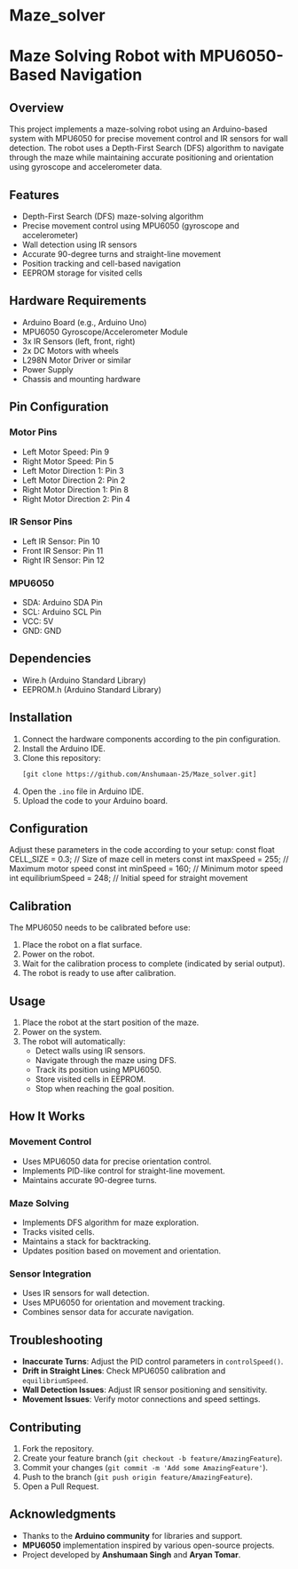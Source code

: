 # Maze_solver
# Maze Solving Robot with MPU6050-Based Navigation

## Overview
This project implements a maze-solving robot using an Arduino-based system with MPU6050 for precise movement control and IR sensors for wall detection. The robot uses a Depth-First Search (DFS) algorithm to navigate through the maze while maintaining accurate positioning and orientation using gyroscope and accelerometer data.

## Features
- Depth-First Search (DFS) maze-solving algorithm
- Precise movement control using MPU6050 (gyroscope and accelerometer)
- Wall detection using IR sensors
- Accurate 90-degree turns and straight-line movement
- Position tracking and cell-based navigation
- EEPROM storage for visited cells

## Hardware Requirements
- Arduino Board (e.g., Arduino Uno)
- MPU6050 Gyroscope/Accelerometer Module
- 3x IR Sensors (left, front, right)
- 2x DC Motors with wheels
- L298N Motor Driver or similar
- Power Supply
- Chassis and mounting hardware

## Pin Configuration

### Motor Pins
- Left Motor Speed: Pin 9
- Right Motor Speed: Pin 5
- Left Motor Direction 1: Pin 3
- Left Motor Direction 2: Pin 2
- Right Motor Direction 1: Pin 8
- Right Motor Direction 2: Pin 4

### IR Sensor Pins
- Left IR Sensor: Pin 10
- Front IR Sensor: Pin 11
- Right IR Sensor: Pin 12

### MPU6050
- SDA: Arduino SDA Pin
- SCL: Arduino SCL Pin
- VCC: 5V
- GND: GND

## Dependencies
- Wire.h (Arduino Standard Library)
- EEPROM.h (Arduino Standard Library)

## Installation
1. Connect the hardware components according to the pin configuration.
2. Install the Arduino IDE.
3. Clone this repository:
   ```bash
   [git clone https://github.com/Anshumaan-25/Maze_solver.git]
4. Open the `.ino` file in Arduino IDE.
5. Upload the code to your Arduino board.

## Configuration
Adjust these parameters in the code according to your setup:
const float CELL_SIZE = 0.3; // Size of maze cell in meters
const int maxSpeed = 255; // Maximum motor speed
const int minSpeed = 160; // Minimum motor speed
int equilibriumSpeed = 248; // Initial speed for straight movement



## Calibration
The MPU6050 needs to be calibrated before use:

1. Place the robot on a flat surface.
2. Power on the robot.
3. Wait for the calibration process to complete (indicated by serial output).
4. The robot is ready to use after calibration.

## Usage
1. Place the robot at the start position of the maze.
2. Power on the system.
3. The robot will automatically:
   - Detect walls using IR sensors.
   - Navigate through the maze using DFS.
   - Track its position using MPU6050.
   - Store visited cells in EEPROM.
   - Stop when reaching the goal position.

## How It Works

### Movement Control
- Uses MPU6050 data for precise orientation control.
- Implements PID-like control for straight-line movement.
- Maintains accurate 90-degree turns.

### Maze Solving
- Implements DFS algorithm for maze exploration.
- Tracks visited cells.
- Maintains a stack for backtracking.
- Updates position based on movement and orientation.

### Sensor Integration
- Uses IR sensors for wall detection.
- Uses MPU6050 for orientation and movement tracking.
- Combines sensor data for accurate navigation.

## Troubleshooting
- **Inaccurate Turns**: Adjust the PID control parameters in `controlSpeed()`.
- **Drift in Straight Lines**: Check MPU6050 calibration and `equilibriumSpeed`.
- **Wall Detection Issues**: Adjust IR sensor positioning and sensitivity.
- **Movement Issues**: Verify motor connections and speed settings.

## Contributing
1. Fork the repository.
2. Create your feature branch (`git checkout -b feature/AmazingFeature`).
3. Commit your changes (`git commit -m 'Add some AmazingFeature'`).
4. Push to the branch (`git push origin feature/AmazingFeature`).
5. Open a Pull Request.

## Acknowledgments
- Thanks to the **Arduino community** for libraries and support.
- **MPU6050** implementation inspired by various open-source projects.
- Project developed by **Anshumaan Singh** and **Aryan Tomar**.
